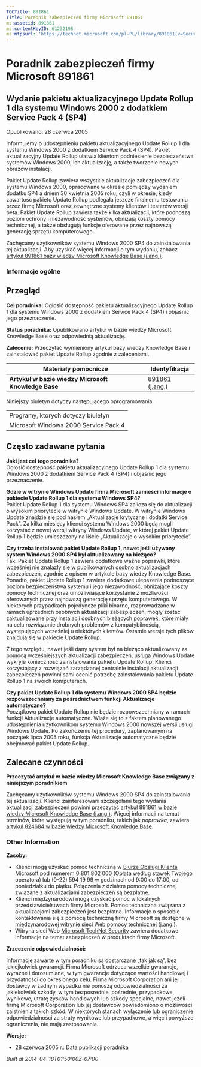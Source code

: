 ```yaml
---
TOCTitle: 891861
Title: Poradnik zabezpieczeń firmy Microsoft 891861
ms:assetid: 891861
ms:contentKeyID: 61232198
ms:mtpsurl: 'https://technet.microsoft.com/pl-PL/library/891861(v=Security.10)'
---
```


Poradnik zabezpieczeń firmy Microsoft 891861
============================================

Wydanie pakietu aktualizacyjnego Update Rollup 1 dla systemu Windows 2000 z dodatkiem Service Pack 4 (SP4)
----------------------------------------------------------------------------------------------------------

Opublikowano: 28 czerwca 2005

Informujemy o udostępnieniu pakietu aktualizacyjnego Update Rollup 1 dla systemu Windows 2000 z dodatkiem Service Pack 4 (SP4). Pakiet aktualizacyjny Update Rollup ułatwia klientom podniesienie bezpieczeństwa systemów Windows 2000, ich aktualizację, a także tworzenie nowych obrazów instalacji.  

Pakiet Update Rollup zawiera wszystkie aktualizacje zabezpieczeń dla systemu Windows 2000, opracowane w okresie pomiędzy wydaniem dodatku SP4 a dniem 30 kwietnia 2005 roku, czyli w okresie, kiedy zawartość pakietu Update Rollup podlegała jeszcze finalnemu testowaniu przez firmę Microsoft oraz zewnętrzne systemy klientów i testerów wersji beta. Pakiet Update Rollup zawiera także kilka aktualizacji, które podnoszą poziom ochrony i niezawodność systemów, obniżają koszty pomocy technicznej, a także obsługują funkcje oferowane przez najnowszą generację sprzętu komputerowego.  

Zachęcamy użytkowników systemu Windows 2000 SP4 do zainstalowania tej aktualizacji. Aby uzyskać więcej informacji o tym wydaniu, zobacz [artykuł 891861 bazy wiedzy Microsoft Knowledge Base (j.ang.)](http://support.microsoft.com/kb/891861).

### Informacje ogólne

Przegląd
--------

**Cel poradnika:** Ogłosić dostępność pakietu aktualizacyjnego Update Rollup 1 dla systemu Windows 2000 z dodatkiem Service Pack 4 (SP4) i objaśnić jego przeznaczenie.

**Status poradnika:** Opublikowano artykuł w bazie wiedzy Microsoft Knowledge Base oraz odpowiednią aktualizację.

**Zalecenie:** Przeczytać wymieniony artykuł bazy wiedzy Knowledge Base i zainstalować pakiet Update Rollup zgodnie z zaleceniami.

| Materiały pomocnicze                                | Identyfikacja                                             |
|-----------------------------------------------------|-----------------------------------------------------------|
| **Artykuł w bazie wiedzy Microsoft Knowledge Base** | [891861 (j.ang.)](http://support.microsoft.com/kb/891861) |

Niniejszy biuletyn dotyczy następującego oprogramowania.

|                                       |
|---------------------------------------|
| Programy, których dotyczy biuletyn    |
| Microsoft Windows 2000 Service Pack 4 |

Często zadawane pytania
-----------------------

**Jaki jest cel tego poradnika?**  
Ogłosić dostępność pakietu aktualizacyjnego Update Rollup 1 dla systemu Windows 2000 z dodatkiem Service Pack 4 (SP4) i objaśnić jego przeznaczenie.

**Gdzie w witrynie Windows Update firma Microsoft zamieści informacje o pakiecie Update Rollup 1 dla systemu Windows SP4?**  
Pakiet Update Rollup 1 dla systemu Windows SP4 zalicza się do aktualizacji o wysokim priorytecie w witrynie Windows Update. W witrynie Windows Update znajdzie się pod hasłem „Aktualizacje krytyczne i dodatki Service Pack”. Za kilka miesięcy klienci systemu Windows 2000 będą mogli korzystać z nowej wersji witryny Windows Update, w której pakiet Update Rollup 1 będzie umieszczony na liście „Aktualizacje o wysokim priorytecie”.

**Czy trzeba instalować pakiet Update Rollup 1, nawet jeśli używany system Windows 2000 SP4 był aktualizowany na bieżąco?**  
Tak. Pakiet Update Rollup 1 zawiera dodatkowe ważne poprawki, które wcześniej nie znalazły się w publikowanych osobno aktualizacjach zabezpieczeń, zgodnie z opisem w artykule bazy wiedzy Knowledge Base. Ponadto, pakiet Update Rollup 1 zawiera dodatkowe ulepszenia podnoszące poziom bezpieczeństwa systemu i jego niezawodność, obniżające koszty pomocy technicznej oraz umożliwiające korzystanie z możliwości oferowanych przez najnowszą generację sprzętu komputerowego. W niektórych przypadkach pojedyncze pliki binarne, rozprowadzane w ramach uprzednich osobnych aktualizacji zabezpieczeń, mogły zostać zaktualizowane przy instalacji osobnych bieżących poprawek, które miały na celu rozwiązanie drobnych problemów z kompatybilnością, występujących wcześniej u niektórych klientów. Ostatnie wersje tych plików znajdują się w pakiecie Update Rollup.

Z tego względu, nawet jeśli dany system był na bieżąco aktualizowany za pomocą wcześniejszych aktualizacji zabezpieczeń, usługa Windows Update wykryje konieczność zainstalowania pakietu Update Rollup. Klienci korzystający z rozwiązań zarządzanej centralnie instalacji aktualizacji zabezpieczeń powinni sami ocenić potrzebę zainstalowania pakietu Update Rollup 1 na swoich komputerach.

**Czy pakiet Update Rollup 1 dla systemu Windows 2000 SP4 będzie rozpowszechniany za pośrednictwem funkcji Aktualizacje automatyczne?**  
Początkowo pakiet Update Rollup nie będzie rozpowszechniany w ramach funkcji Aktualizacje automatyczne. Wiąże się to z faktem planowanego udostępnienia użytkownikom systemu Windows 2000 nowszej wersji usługi Windows Update. Po zakończeniu tej procedury, zaplanowanym na początek lipca 2005 roku, funkcja Aktualizacje automatyczne będzie obejmować pakiet Update Rollup.

Zalecane czynności
------------------

**Przeczytać artykuł w bazie wiedzy Microsoft Knowledge Base związany z niniejszym poradnikiem**

Zachęcamy użytkowników systemu Windows 2000 SP4 do zainstalowania tej aktualizacji. Klienci zainteresowani szczegółami tego wydania aktualizacji zabezpieczeń powinni przeczytać [artykuł 891861 w bazie wiedzy Microsoft Knowledge Base (j.ang.)](http://support.microsoft.com/kb/891861).
Więcej informacji na temat terminów, które występują w tym poradniku, takich jak *poprawka*, zawiera [artykuł 824684 w bazie wiedzy Microsoft Knowledge Base](http://support.microsoft.com/kb/824684).

### Other Information

**Zasoby:**

-   Klienci mogą uzyskać pomoc techniczną w [Biurze Obsługi Klienta Microsoft](http://support.microsoft.com/contactus/?ws=support) pod numerem 0 801 802 000 (Opłata według stawek Twojego operatora) lub (0-22) 594 19 99 w godzinach od 9:00 do 17:00, od poniedziałku do piątku. Połączenia z działem pomocy technicznej związane z aktualizacjami zabezpieczeń są bezpłatne.
-   Klienci międzynarodowi mogą uzyskać pomoc w lokalnych przedstawicielstwach firmy Microsoft. Pomoc techniczna związana z aktualizacjami zabezpieczeń jest bezpłatna. Informacje o sposobie kontaktowania się z pomocą techniczną firmy Microsoft są dostępne w [międzynarodowej witrynie sieci Web pomocy technicznej (j.ang.)](http://go.microsoft.com/fwlink/?linkid=21155).
-   Witryna sieci Web [Microsoft TechNet Security](http://www.microsoft.com/poland/technet/security/) zawiera dodatkowe informacje na temat zabezpieczeń w produktach firmy Microsoft.

**Zrzeczenie odpowiedzialności:**

Informacje zawarte w tym poradniku są dostarczane „tak jak są”, bez jakiejkolwiek gwarancji. Firma Microsoft odrzuca wszelkie gwarancje, wyraźne i dorozumiane, w tym gwarancje dotyczące wartości handlowej i przydatności do określonego celu. Firma Microsoft Corporation ani jej dostawcy w żadnym wypadku nie ponoszą odpowiedzialności za jakiekolwiek szkody, w tym bezpośrednie, pośrednie, przypadkowe, wynikowe, utratę zysków handlowych lub szkody specjalne, nawet jeżeli firmę Microsoft Corporation lub jej dostawców powiadomiono o możliwości zaistnienia takich szkód. W niektórych stanach wyłączenie lub ograniczenie odpowiedzialności za straty wynikowe lub przypadkowe, a więc i powyższe ograniczenia, nie mają zastosowania.

**Wersje:**

-   28 czerwca 2005 r.: Data publikacji poradnika

*Built at 2014-04-18T01:50:00Z-07:00*
